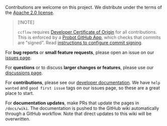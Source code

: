 Contributions are welcome on this project. We distribute under the terms of the [Apache 2.0 license](https://github.com/Point72/ccflow/blob/main/LICENSE).

> \[!NOTE\]
>
> `ccflow` requires [Developer Certificate of Origin](https://en.wikipedia.org/wiki/Developer_Certificate_of_Origin) for all contributions.
> This is enforced by a [Probot GitHub App](https://probot.github.io/apps/dco/), which checks that commits are "signed".
> Read [instructions to configure commit signing](Local-Development-Setup#configure-commit-signing).

For **bug reports** or **small feature requests**, please open an issue on our [issues page](https://github.com/Point72/ccflow/issues).

For **questions** or to discuss **larger changes or features**, please use our [discussions page](https://github.com/Point72/ccflow/discussions).

For **contributions**, please see our [developer documentation](Local-Development-Setup). We have `help wanted` and `good first issue` tags on our issues page, so these are a great place to start.

For **documentation updates**, make PRs that update the pages in `/docs/wiki`. The documentation is pushed to the GitHub wiki automatically through a GitHub workflow. Note that direct updates to this wiki will be overwritten.
